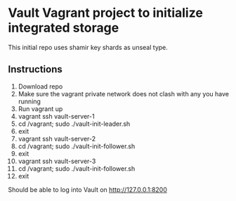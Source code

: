 # Vault Vagrant project to initialize integrated storage

This initial repo uses shamir key shards as unseal type.

## Instructions
1. Download repo
2. Make sure the vagrant private network does not clash with any you have running
3. Run vagrant up
4. vagrant ssh vault-server-1
5. cd /vagrant; sudo ./vault-init-leader.sh
6. exit
7. vagrant ssh vault-server-2
8. cd /vagrant; sudo ./vault-init-follower.sh
9. exit
10. vagrant ssh vault-server-3
11. cd /vagrant; sudo ./vault-init-follower.sh
12. exit

Should be able to log into Vault on http://127.0.0.1:8200
